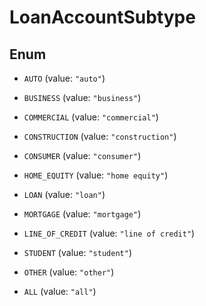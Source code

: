 

# LoanAccountSubtype

## Enum


* `AUTO` (value: `"auto"`)

* `BUSINESS` (value: `"business"`)

* `COMMERCIAL` (value: `"commercial"`)

* `CONSTRUCTION` (value: `"construction"`)

* `CONSUMER` (value: `"consumer"`)

* `HOME_EQUITY` (value: `"home equity"`)

* `LOAN` (value: `"loan"`)

* `MORTGAGE` (value: `"mortgage"`)

* `LINE_OF_CREDIT` (value: `"line of credit"`)

* `STUDENT` (value: `"student"`)

* `OTHER` (value: `"other"`)

* `ALL` (value: `"all"`)



